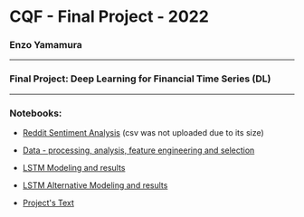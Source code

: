 # CQF - Final Project - 2022


### Enzo Yamamura
---
### Final Project: Deep Learning for Financial Time Series (DL)
---

### Notebooks:

* [Reddit Sentiment Analysis](sentiments.ipynb) (csv was not uploaded due to its size)

* [Data - processing, analysis, feature engineering and selection](processing_EDA.ipynb)

* [LSTM Modeling and results](DL.ipynb)

* [LSTM Alternative Modeling and results](Alternative_DL.ipynb)

* [Project's Text](CQF.pdf)


